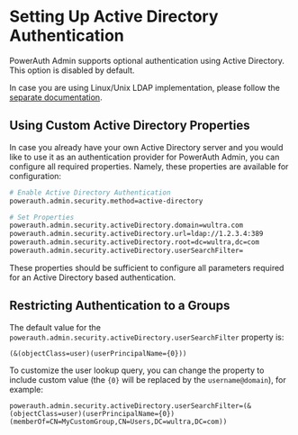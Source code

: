# Setting Up Active Directory Authentication

PowerAuth Admin supports optional authentication using Active Directory. This option is disabled by default.

<!-- begin box warning -->
In case you are using Linux/Unix LDAP implementation, please follow the [separate documentation](./Setting-Up-LDAP-Authentication.md).
<!-- end -->

## Using Custom Active Directory Properties

In case you already have your own Active Directory server and you would like to use it as an authentication provider for PowerAuth Admin, you can configure all required properties. Namely, these properties are available for configuration:

```sh
# Enable Active Directory Authentication
powerauth.admin.security.method=active-directory

# Set Properties
powerauth.admin.security.activeDirectory.domain=wultra.com
powerauth.admin.security.activeDirectory.url=ldap://1.2.3.4:389
powerauth.admin.security.activeDirectory.root=dc=wultra,dc=com
powerauth.admin.security.activeDirectory.userSearchFilter=
```

These properties should be sufficient to configure all parameters required for an Active Directory based authentication.

## Restricting Authentication to a Groups

The default value for the `powerauth.admin.security.activeDirectory.userSearchFilter` property is:

```
(&(objectClass=user)(userPrincipalName={0}))
```

To customize the user lookup query, you can change the property to include custom value (the `{0}` will be replaced by the `username@domain`), for example:

```
powerauth.admin.security.activeDirectory.userSearchFilter=(&(objectClass=user)(userPrincipalName={0})(memberOf=CN=MyCustomGroup,CN=Users,DC=wultra,DC=com))
```

